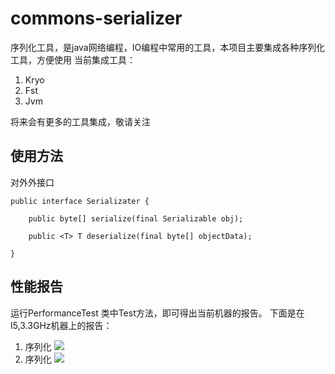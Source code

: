 #  commons-serializer

序列化工具，是java网络编程，IO编程中常用的工具，本项目主要集成各种序列化工具，方便使用
当前集成工具：
1. Kryo 
2. Fst
3. Jvm

将来会有更多的工具集成，敬请关注

## 使用方法

对外外接口
```
public interface Serializater {
	
	public byte[] serialize(final Serializable obj);

	public <T> T deserialize(final byte[] objectData);
	
}
```

## 性能报告

运行PerformanceTest 类中Test方法，即可得出当前机器的报告。
下面是在I5,3.3GHz机器上的报告：
1. 序列化 
![](http://empfs.bs2dl.yy.com/bWQtMTUyMDIxNTUwMDg3ODZfMTUyMDIxNTUwMDg3OQ.png)
2. 序列化 
![](http://empfs.bs2dl.yy.com/bWQtMTUyMDIxNTYxMDA0NzdfMTUyMDIxNTYxMDA0Nw.png)


